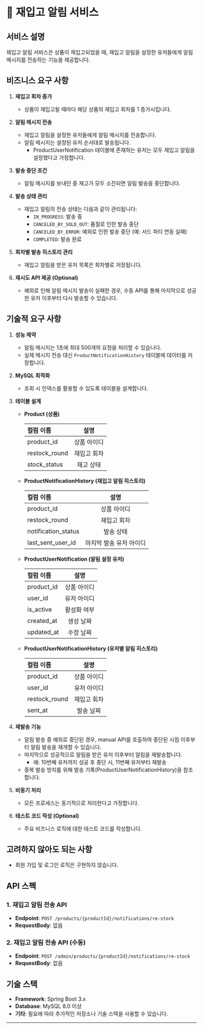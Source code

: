# 📢 재입고 알림 서비스

## 서비스 설명
재입고 알림 서비스은 상품이 재입고되었을 때, 재입고 알림을 설정한 유저들에게 알림 메시지를 전송하는 기능을 제공합니다.

 
## 비즈니스 요구 사항

1. **재입고 회차 증가**
   - 상품이 재입고될 때마다 해당 상품의 재입고 회차를 1 증가시킵니다.

2. **알림 메시지 전송**
   - 재입고 알림을 설정한 유저들에게 알림 메시지를 전송합니다.
   - 알림 메시지는 설정된 유저 순서대로 발송됩니다.
     - ProductUserNotification 테이블에 존재하는 유저는 모두 재입고 알림을 설정했다고 가정합니다.

3. **발송 중단 조건**
   - 알림 메시지를 보내던 중 재고가 모두 소진되면 알림 발송을 중단합니다.

4. **발송 상태 관리**
   - 재입고 알림의 전송 상태는 다음과 같이 관리됩니다:
     - `IN_PROGRESS`: 발송 중
     - `CANCELED_BY_SOLD_OUT`: 품절로 인한 발송 중단
     - `CANCELED_BY_ERROR`: 예외로 인한 발송 중단 (예: 서드 파티 연동 실패)
     - `COMPLETED`: 발송 완료

5. **회차별 발송 히스토리 관리**
   - 재입고 알림을 받은 유저 목록은 회차별로 저장됩니다.

6. **재시도 API 제공 (Optional)**
   - 예외로 인해 알림 메시지 발송이 실패한 경우, 수동 API를 통해 마지막으로 성공한 유저 이후부터 다시 발송할 수 있습니다.

## 기술적 요구 사항

1. **성능 제약**
   - 알림 메시지는 1초에 최대 500개의 요청을 처리할 수 있습니다.
   - 실제 메시지 전송 대신 `ProductNotificationHistory` 테이블에 데이터를 저장합니다.

2. **MySQL 최적화**
   - 조회 시 인덱스를 활용할 수 있도록 테이블을 설계합니다.

3. **테이블 설계**
   - **Product (상품)**
     
     |**컬럼 이름**|**설명**|
     |:-----|:-----:|
     | product_id | 상품 아이디 |
     | restock_round | 재입고 회차 |
     | stock_status | 재고 상태 |

    - **ProductNotificationHistory (재입고 알림 히스토리)**
 
       |**컬럼 이름**|**설명**|
       |:-----|:-----:|
       | product_id | 상품 아이디 |
       | restock_round | 재입고 회차 |
       | notification_status | 발송 상태 |
       | last_sent_user_id | 마지막 발송 유저 아이디 |

   - **ProductUserNotification (알림 설정 유저)**
   
       |**컬럼 이름**|**설명**|
       |:-----|:-----:|
       | product_id | 상품 아이디 |
       | user_id | 유저 아이디 |
       | is_active | 활성화 여부 |
       | created_at | 생성 날짜 |
       | updated_at | 수정 날짜 |
 
   - **ProductUserNotificationHistory (유저별 알림 히스토리)**
     
       |**컬럼 이름**|**설명**|
       |:-----|:-----:|
       | product_id | 상품 아이디 |
       | user_id | 유저 아이디 |
       | restock_round | 재입고 회차 |
       | sent_at | 발송 날짜 |
4. **재발송 기능**
   - 알림 발송 중 예외로 중단된 경우, manual API를 호출하여 중단된 시점 이후부터 알림 발송을 재개할 수 있습니다.
   - 마지막으로 성공적으로 알림을 받은 유저 이후부터 알림을 재발송합니다.
     - 예: 10번째 유저까지 성공 후 중단 시, 11번째 유저부터 재발송
   - 중복 발송 방지를 위해 발송 기록(ProductUserNotificationHistory)을 참조합니다.

5. **비동기 처리**
   - 모든 프로세스는 동기적으로 처리한다고 가정합니다.

6. **테스트 코드 작성 (Optional)**
   - 주요 비즈니스 로직에 대한 테스트 코드를 작성합니다.

## 고려하지 않아도 되는 사항

- 회원 가입 및 로그인 로직은 구현하지 않습니다.

## API 스펙

### 1. 재입고 알림 전송 API
- **Endpoint**: `POST /products/{productId}/notifications/re-stock`
- **RequestBody**: 없음

### 2. 재입고 알림 전송 API (수동)
- **Endpoint**: `POST /admin/products/{productId}/notifications/re-stock`
- **RequestBody**: 없음

## 기술 스택

- **Framework**: Spring Boot 3.x
- **Database**: MySQL 8.0 이상
- **기타**: 필요에 따라 추가적인 저장소나 기술 스택을 사용할 수 있습니다.

---
